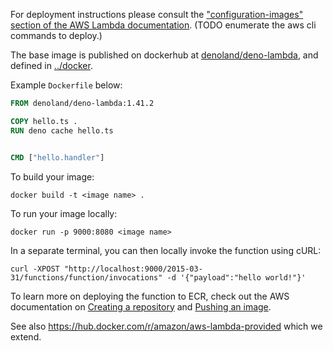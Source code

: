 For deployment instructions please consult the
["configuration-images" section of the AWS Lambda
documentation](https://docs.aws.amazon.com/lambda/latest/dg/configuration-images.html).
(TODO enumerate the aws cli commands to deploy.)

The base image is published on dockerhub at
[denoland/deno-lambda](https://hub.docker.com/r/denoland/deno-lambda), and
defined in
[../docker](https://github.com/denoland/deno-lambda/blob/master/docker/base.dockerfile).

Example `Dockerfile` below:

```Dockerfile
FROM denoland/deno-lambda:1.41.2

COPY hello.ts .
RUN deno cache hello.ts


CMD ["hello.handler"]
```

To build your image:

    docker build -t <image name> .

To run your image locally:

    docker run -p 9000:8080 <image name>

In a separate terminal, you can then locally invoke the function using cURL:

    curl -XPOST "http://localhost:9000/2015-03-31/functions/function/invocations" -d '{"payload":"hello world!"}'

To learn more on deploying the function to ECR, check out the AWS documentation
on
[Creating a repository](https://docs.aws.amazon.com/AmazonECR/latest/userguide/repository-create.html)
and
[Pushing an image](https://docs.aws.amazon.com/AmazonECR/latest/userguide/docker-push-ecr-image.html).

See also https://hub.docker.com/r/amazon/aws-lambda-provided which we extend.
